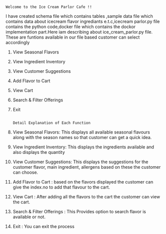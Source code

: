                                                                      Welcome to the Ice Cream Parlor Cafe !!
I have created schema file which contains tables ,sample data file which contains data about icecream flavor ingrediants e.t.c,icecream parlor.py file contains the python code,docker file which contains
the dockor implementation part.Here iam describing about ice_cream_parlor.py file.
                                                    These are funtions available in our file  based customer can select accordingly
1. View Seasonal Flavors
2. View Ingredient Inventory
3. View Customer Suggestions
4. Add Flavor to Cart
5. View Cart
6. Search & Filter Offerings
7. Exit

                                                                          Detail Explanation of Each Function
1. View Seasonal Flavors: This displays all available  seasonal flavours along with the season names so that customer can get a quick idea.
2. View Ingredient Inventory: This displays the ingredients available and also displays the quantity
3. View Customer Suggestions: This displays the suggestions for the customer flavor, main ingredient, allergens based on these the customer can choose.
4. Add Flavor to Cart : based on the flavors displayed the customer can give the index.no to add that flavour to the cart.
5. View Cart : After adding all the flavors to the cart the customer can view the cart.
6. Search & Filter Offerings : This Provides option to search flavor is available or not.
7. Exit : You can exit the process
